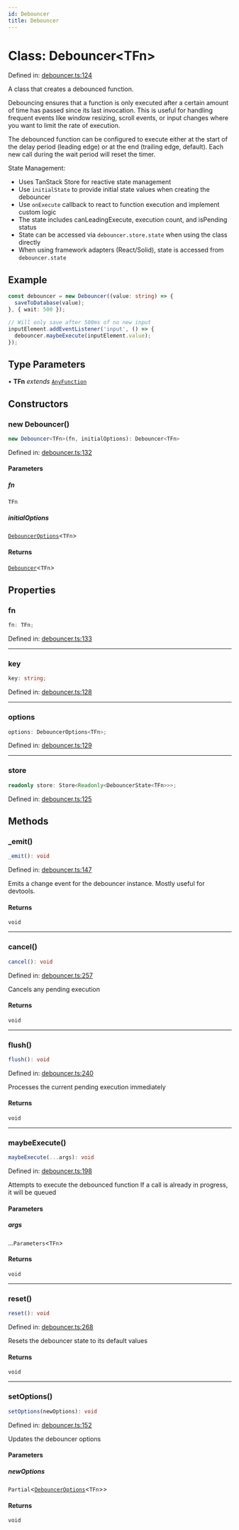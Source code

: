 ```yaml
---
id: Debouncer
title: Debouncer
---
```


<!-- DO NOT EDIT: this page is autogenerated from the type comments -->

# Class: Debouncer\<TFn\>

Defined in: [debouncer.ts:124](https://github.com/TanStack/pacer/blob/main/packages/pacer/src/debouncer.ts#L124)

A class that creates a debounced function.

Debouncing ensures that a function is only executed after a certain amount of time has passed
since its last invocation. This is useful for handling frequent events like window resizing,
scroll events, or input changes where you want to limit the rate of execution.

The debounced function can be configured to execute either at the start of the delay period
(leading edge) or at the end (trailing edge, default). Each new call during the wait period
will reset the timer.

State Management:
- Uses TanStack Store for reactive state management
- Use `initialState` to provide initial state values when creating the debouncer
- Use `onExecute` callback to react to function execution and implement custom logic
- The state includes canLeadingExecute, execution count, and isPending status
- State can be accessed via `debouncer.store.state` when using the class directly
- When using framework adapters (React/Solid), state is accessed from `debouncer.state`

## Example

```ts
const debouncer = new Debouncer((value: string) => {
  saveToDatabase(value);
}, { wait: 500 });

// Will only save after 500ms of no new input
inputElement.addEventListener('input', () => {
  debouncer.maybeExecute(inputElement.value);
});
```

## Type Parameters

• **TFn** *extends* [`AnyFunction`](../../type-aliases/anyfunction.md)

## Constructors

### new Debouncer()

```ts
new Debouncer<TFn>(fn, initialOptions): Debouncer<TFn>
```

Defined in: [debouncer.ts:132](https://github.com/TanStack/pacer/blob/main/packages/pacer/src/debouncer.ts#L132)

#### Parameters

##### fn

`TFn`

##### initialOptions

[`DebouncerOptions`](../../interfaces/debounceroptions.md)\<`TFn`\>

#### Returns

[`Debouncer`](../debouncer.md)\<`TFn`\>

## Properties

### fn

```ts
fn: TFn;
```

Defined in: [debouncer.ts:133](https://github.com/TanStack/pacer/blob/main/packages/pacer/src/debouncer.ts#L133)

***

### key

```ts
key: string;
```

Defined in: [debouncer.ts:128](https://github.com/TanStack/pacer/blob/main/packages/pacer/src/debouncer.ts#L128)

***

### options

```ts
options: DebouncerOptions<TFn>;
```

Defined in: [debouncer.ts:129](https://github.com/TanStack/pacer/blob/main/packages/pacer/src/debouncer.ts#L129)

***

### store

```ts
readonly store: Store<Readonly<DebouncerState<TFn>>>;
```

Defined in: [debouncer.ts:125](https://github.com/TanStack/pacer/blob/main/packages/pacer/src/debouncer.ts#L125)

## Methods

### \_emit()

```ts
_emit(): void
```

Defined in: [debouncer.ts:147](https://github.com/TanStack/pacer/blob/main/packages/pacer/src/debouncer.ts#L147)

Emits a change event for the debouncer instance. Mostly useful for devtools.

#### Returns

`void`

***

### cancel()

```ts
cancel(): void
```

Defined in: [debouncer.ts:257](https://github.com/TanStack/pacer/blob/main/packages/pacer/src/debouncer.ts#L257)

Cancels any pending execution

#### Returns

`void`

***

### flush()

```ts
flush(): void
```

Defined in: [debouncer.ts:240](https://github.com/TanStack/pacer/blob/main/packages/pacer/src/debouncer.ts#L240)

Processes the current pending execution immediately

#### Returns

`void`

***

### maybeExecute()

```ts
maybeExecute(...args): void
```

Defined in: [debouncer.ts:198](https://github.com/TanStack/pacer/blob/main/packages/pacer/src/debouncer.ts#L198)

Attempts to execute the debounced function
If a call is already in progress, it will be queued

#### Parameters

##### args

...`Parameters`\<`TFn`\>

#### Returns

`void`

***

### reset()

```ts
reset(): void
```

Defined in: [debouncer.ts:268](https://github.com/TanStack/pacer/blob/main/packages/pacer/src/debouncer.ts#L268)

Resets the debouncer state to its default values

#### Returns

`void`

***

### setOptions()

```ts
setOptions(newOptions): void
```

Defined in: [debouncer.ts:152](https://github.com/TanStack/pacer/blob/main/packages/pacer/src/debouncer.ts#L152)

Updates the debouncer options

#### Parameters

##### newOptions

`Partial`\<[`DebouncerOptions`](../../interfaces/debounceroptions.md)\<`TFn`\>\>

#### Returns

`void`
